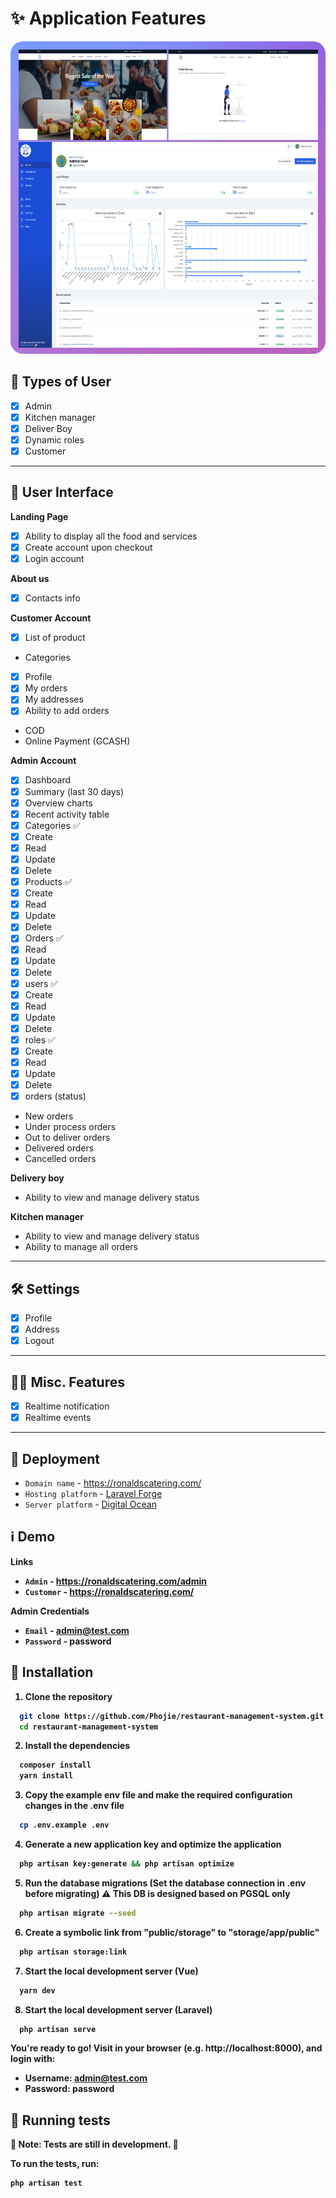 # ✨ Application Features

<!-- display image here from public folder cover.png -->

<img src="/public/cover.png" alt=“cover” height="500" width="700" style="border-radius:20px">

## 👱 Types of User

- [X]  Admin
  - [X]  Kitchen manager
  - [X]  Deliver Boy
  - [X]  Dynamic roles
- [X]  Customer

---

## 👱 User Interface

**Landing Page**

- [X]  Ability to display all the food and services
- [X]  Create account upon checkout
- [X]  Login account

**About us**

- [X]  Contacts info

**Customer Account**

- [X]  List of product

- Categories

- [X]  Profile
- [X]  My orders
- [X]  My addresses
- [X]  Ability to add orders

- COD
- Online Payment (GCASH)

**Admin Account**

- [X]  Dashboard
  - [X]  Summary (last 30 days)
  - [X]  Overview charts
  - [X]  Recent activity table
- [X]  Categories ✅
  - [X]  Create
  - [X]  Read
  - [X]  Update
  - [X]  Delete
- [X]  Products ✅
  - [X]  Create
  - [X]  Read
  - [X]  Update
  - [X]  Delete
- [X]  Orders ✅
  - [X]  Read
  - [X]  Update
  - [X]  Delete
- [X]  users ✅
  - [X]  Create
  - [X]  Read
  - [X]  Update
  - [X]  Delete
- [X]  roles ✅
  - [X]  Create
  - [X]  Read
  - [X]  Update
  - [X]  Delete
- [X]  orders (status)

- New orders
- Under process orders
- Out to deliver orders
- Delivered orders
- Cancelled orders

**Delivery boy**

- Ability to view and manage delivery status

**Kitchen manager**

- Ability to view and manage delivery status
- Ability to manage all orders

---

## 🛠️ Settings

- [X]  Profile
- [X]  Address
- [X]  Logout

---

## 👨‍🔬 Misc. Features

- [X]  Realtime notification
- [X]  Realtime events

---

## 🚀 Deployment

- `Domain name` - https://ronaldscatering.com/
- `Hosting platform` - [Laravel Forge](https://forge.laravel.com/)
- `Server platform` - [Digital Ocean](https://www.digitalocean.com/)

## ℹ️ Demo

<b>Links<b>

- `Admin` - https://ronaldscatering.com/admin
- `Customer` - https://ronaldscatering.com/

<b>Admin Credentials<b>

- `Email` - admin@test.com
- `Password` - password

## 🚧 Installation

1. Clone the repository

```bash
  git clone https://github.com/Phojie/restaurant-management-system.git
  cd restaurant-management-system
```

2. Install the dependencies

```bash
  composer install
  yarn install 
```

3. Copy the example env file and make the required configuration changes in the .env file

```bash
  cp .env.example .env
```

4. Generate a new application key and optimize the application

```bash
  php artisan key:generate && php artisan optimize
```

5. Run the database migrations (Set the database connection in .env before migrating) ⚠️ This DB is designed based on PGSQL only

```bash
  php artisan migrate --seed
```

6. Create a symbolic link from "public/storage" to "storage/app/public"

```bash
  php artisan storage:link
```

7. Start the local development server (Vue)

```bash
  yarn dev
```

8. Start the local development server (Laravel)

```bash
  php artisan serve
```

You're ready to go! Visit in your browser (e.g. http://localhost:8000), and login with:

- **Username:** admin@test.com
- **Password:** password

## 🧪 Running tests

🚧 **Note:** Tests are still in development. 🚧

To run the tests, run:

```bash
php artisan test
```
